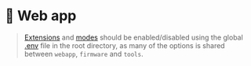 # 📱 Web app

> [Extensions](https://github.com/VIPnytt/Frekvens/wiki/Extensions) and [modes](https://github.com/VIPnytt/Frekvens/wiki/Modes) should be enabled/disabled using the global [.env](https://github.com/VIPnytt/Frekvens/.env) file in the root directory, as many of the options is shared between `webapp`, `firmware` and `tools`.
